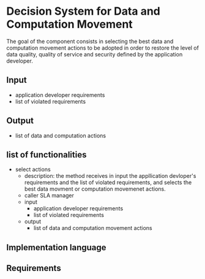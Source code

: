 # Decision System for Data and Computation Movement
The goal of the component consists in selecting the best data and computation movement actions to be adopted in order to restore the level of data quality, quality of service and security defined by the application developer.

## Input
* application developer requirements
* list of violated requirements

## Output
* list of data and computation actions

## list of functionalities
* select actions
  * description: the method receives in input the appllication devloper's requirements and the list of violated requirements, and selects the best data movment or computation movemenet actions.
  * caller SLA manager
  * input
    * application developer requirements
    * list of violated requirements
  * output
    * list of data and computation movement actions 
  

## Implementation language


## Requirements
